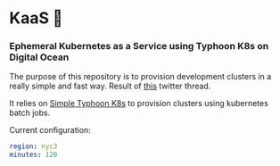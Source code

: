 # KaaS 🧀

### Ephemeral Kubernetes as a Service using Typhoon K8s on Digital Ocean

The purpose of this repository is to provision development clusters in a really simple and fast way. Result of [this](https://twitter.com/errordeveloper/status/1240262848351211520) twitter thread.

It relies on [Simple Typhoon K8s](https://github.com/danacr/simple-typhoon-k8s) to provision clusters using kubernetes batch jobs.

Current configuration:

```yaml
region: nyc3
minutes: 120
```
